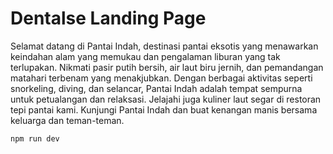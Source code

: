 # Dentalse Landing Page

<p>
  Selamat datang di Pantai Indah, destinasi pantai eksotis yang menawarkan keindahan alam yang memukau dan pengalaman liburan yang tak terlupakan. Nikmati pasir putih bersih, air laut biru jernih, dan pemandangan matahari terbenam yang menakjubkan. Dengan berbagai aktivitas seperti snorkeling, diving, dan selancar, Pantai Indah adalah tempat sempurna untuk petualangan dan relaksasi. Jelajahi juga kuliner laut segar di restoran tepi pantai kami. Kunjungi Pantai Indah dan buat kenangan manis bersama keluarga dan teman-teman.
</p>

```
npm run dev
```
